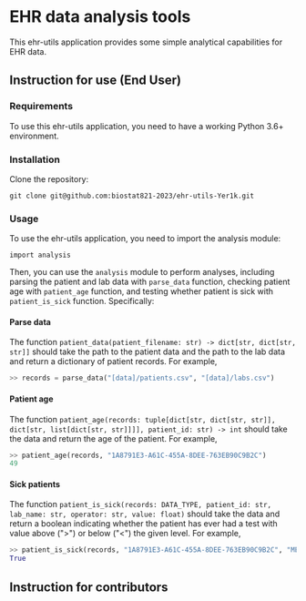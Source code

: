 # EHR data analysis tools

This ehr-utils application provides some simple analytical capabilities for EHR data.

## Instruction for use (End User)

### Requirements

To use this ehr-utils application, you need to have a working Python 3.6+ environment.

### Installation

Clone the repository:

    git clone git@github.com:biostat821-2023/ehr-utils-Yer1k.git

### Usage

To use the ehr-utils application, you need to import the analysis module:

    import analysis

Then, you can use the `analysis` module to perform analyses, including parsing the patient and lab data with `parse_data` function, checking patient age with `patient_age` function, and testing whether patient is sick with `patient_is_sick` function. Specifically:

#### Parse data
The function `patient_data(patient_filename: str) -> dict[str, dict[str, str]]` should take the path to the patient data and the path to the lab data and return a dictionary of patient records. For example,

```python
>> records = parse_data("[data]/patients.csv", "[data]/labs.csv")
```

#### Patient age
The function `patient_age(records: tuple[dict[str, dict[str, str]], dict[str, list[dict[str, str]]]],
    patient_id: str) -> int` should take the data and return the age of the patient. For example,

```python
>> patient_age(records, "1A8791E3-A61C-455A-8DEE-763EB90C9B2C")
49
```

#### Sick patients
The function `patient_is_sick(records: DATA_TYPE, patient_id: str, lab_name: str, operator: str, value: float)` should take the data and return a boolean indicating whether the patient has ever had a test with value above (">") or below ("<") the given level. For example,

```python
>> patient_is_sick(records, "1A8791E3-A61C-455A-8DEE-763EB90C9B2C", "METABOLIC: ALBUMIN", ">", 4.0)
True
```

## Instruction for contributors


